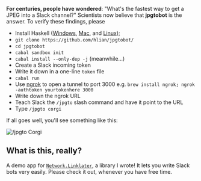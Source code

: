 **For centuries, people have wondered**: "What's the fastest way to get a JPEG into a Slack channel?" Scientists now believe that **jpgtobot** is the answer. To verify these findings, please

* Install Haskell ([Windows](http://www.haskell.org/platform/), [Mac](http://ghcformacosx.github.io/), and [Linux](https://gist.githubusercontent.com/hlian/b5a975252997cb3e0020/raw/e4ecab3042225d321a88ee74e804c38ead38ed52/gistfile1.txt));
* `git clone https://github.com/hlian/jpgtobot/`
* `cd jpgtobot`
* `cabal sandbox init`
* `cabal install --only-dep -j` (meanwhile...)
* Create a Slack incoming token
* Write it down in a one-line `token` file
* `cabal run`
* Use [ngrok](https://ngrok.com/) to open a tunnel to port 3000 e.g. `brew install ngrok; ngrok -authtoken yourtokenhere 3000`
* Write down the ngrok URL
* Teach Slack the `/jpgto` slash command and have it point to the URL
* Type `/jpgto corgi`

If all goes well, you'll see something like this:

![/jpgto Corgi](https://raw.githubusercontent.com/hlian/linklater/master/corgi.jpg)

## What is this, really?

A demo app for [`Network.Linklater`](https://github.com/hlian/linklater), a library I wrote! It lets you write Slack bots very easily. Please check it out, whenever you have free time.
